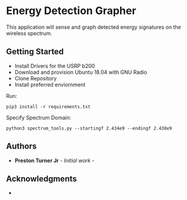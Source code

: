 # Energy Detection Grapher

This application will sense and graph detected energy signatures on the wireless spectrum.

## Getting Started

- Install Drivers for the USRP b200
- Download and provision Ubuntu 18.04 with GNU Radio
- Clone Repository
- Install preferred enviornment

Run:
```
pip3 install -r requirements.txt
```
Specify Spectrum Domain:
```
python3 spectrum_tools.py --startingf 2.434e9 --endingf 2.438e9
```
## Authors

* **Preston Turner Jr** - *Initial work* - 

## Acknowledgments

* 
